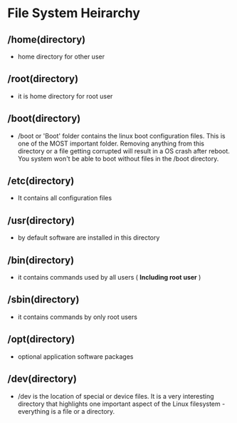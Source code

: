 # File System Heirarchy

## /home(directory)
* home directory for other user
## /root(directory)
* it is home directory for root user
## /boot(directory)
* /boot or 'Boot' folder contains the linux boot configuration files. This is one of the MOST important folder. Removing anything from this directory or a file getting corrupted will result in a OS crash after reboot. You system won't be able to boot without files in the /boot directory.
## /etc(directory)
* It contains all configuration files
## /usr(directory)
* by default software are installed in this directory
## /bin(directory)
* it contains commands used by all users ( **Including root user** )
## /sbin(directory)
* it contains commands by only root users 
## /opt(directory)
* optional application software packages
## /dev(directory)
* /dev is the location of special or device files. It is a very interesting directory that highlights one important aspect of the Linux filesystem - everything is a file or a directory.